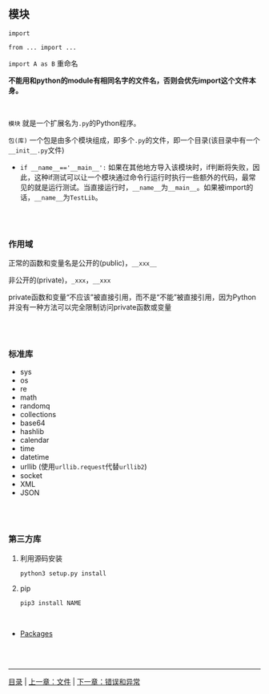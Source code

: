 ## 模块

`import` 

`from ... import ...`

`import A as B` 重命名

**不能用和python的module有相同名字的文件名，否则会优先import这个文件本身。**

<br>

`模块` 就是一个扩展名为`.py`的Python程序。

`包(库)` 一个包是由多个模块组成，即多个`.py`的文件，即一个目录(该目录中有一个`__init__.py`文件)

* `if __name__=='__main__':` 如果在其他地方导入该模块时，if判断将失败，因此，这种if测试可以让一个模块通过命令行运行时执行一些额外的代码，最常见的就是运行测试。当直接运行时，`__name__`为`__main__`。如果被import的话，`__name__`为`TestLib`。

<br><br>


### 作用域

正常的函数和变量名是公开的(public)，`__xxx__`

非公开的(private)，`_xxx`，`__xxx`

private函数和变量“不应该”被直接引用，而不是“不能”被直接引用，因为Python并没有一种方法可以完全限制访问private函数或变量

<br><br>


### 标准库

* sys
* os
* re
* math
* randomq
* collections
* base64
* hashlib
* calendar
* time
* datetime
* urllib (使用`urllib.request`代替`urllib2`)
* socket
* XML
* JSON

<br><br>

### 第三方库

1. 利用源码安装

    `python3 setup.py install`

2. pip

    `pip3 install NAME`

<br>

* [Packages](https://github.com/ykqmain/Learning-Python-with-Git/tree/master/packages)


<br><br>

-----

[目录](https://github.com/ykqmain/Learning-Python-with-Git) | [上一章：文件](https://github.com/ykqmain/Learning-Python-with-Git/blob/master/text/5.md) | [下一章：错误和异常](https://github.com/ykqmain/Learning-Python-with-Git/blob/master/text/7.md)
